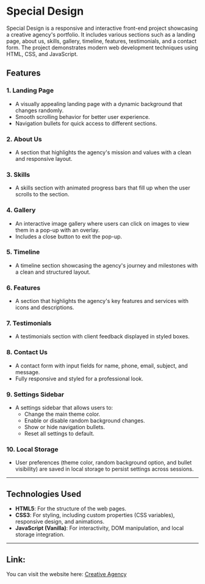 # Special Design

Special Design is a responsive and interactive front-end project showcasing a creative agency's portfolio. It includes various sections such as a landing page, about us, skills, gallery, timeline, features, testimonials, and a contact form. The project demonstrates modern web development techniques using HTML, CSS, and JavaScript.

## Features

### 1. **Landing Page**
- A visually appealing landing page with a dynamic background that changes randomly.
- Smooth scrolling behavior for better user experience.
- Navigation bullets for quick access to different sections.

### 2. **About Us**
- A section that highlights the agency's mission and values with a clean and responsive layout.

### 3. **Skills**
- A skills section with animated progress bars that fill up when the user scrolls to the section.

### 4. **Gallery**
- An interactive image gallery where users can click on images to view them in a pop-up with an overlay.
- Includes a close button to exit the pop-up.

### 5. **Timeline**
- A timeline section showcasing the agency's journey and milestones with a clean and structured layout.

### 6. **Features**
- A section that highlights the agency's key features and services with icons and descriptions.

### 7. **Testimonials**
- A testimonials section with client feedback displayed in styled boxes.

### 8. **Contact Us**
- A contact form with input fields for name, phone, email, subject, and message.
- Fully responsive and styled for a professional look.

### 9. **Settings Sidebar**
- A settings sidebar that allows users to:
  - Change the main theme color.
  - Enable or disable random background changes.
  - Show or hide navigation bullets.
  - Reset all settings to default.

### 10. **Local Storage**
- User preferences (theme color, random background option, and bullet visibility) are saved in local storage to persist settings across sessions.

---

## Technologies Used

- **HTML5**: For the structure of the web pages.
- **CSS3**: For styling, including custom properties (CSS variables), responsive design, and animations.
- **JavaScript (Vanilla)**: For interactivity, DOM manipulation, and local storage integration.

---

## Link: 
You can visit the website here: <a href="https://isaaaaac21.github.io/Creative-Agency/" target="_blank">Creative Agency</a>
